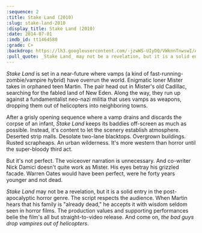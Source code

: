 ```yaml
---
:sequence: 2
:title: Stake Land (2010)
:slug: stake-land-2010
:display_title: Stake Land (2010)
:date: 2014-07-01
:imdb_id: tt1464580
:grade: C+
:backdrop: https://lh3.googleusercontent.com/-jzwWS-UIyDQ/VWknnTnwswI/AAAAAAAACvE/0WbrY9npuEs/w1000-rj/stake-land-2010.jpg
:pull_quote: _Stake Land_ may not be a revelation, but it is a solid entry in the post-apocalyptic horror genre.
---
```

_Stake Land_ is set in a near-future where vamps (a kind of fast-running-zombie/vampire hybrid) have overrun the world. Enigmatic loner Mister takes in orphaned teen Martin. The pair head out in Mister's old Cadillac, searching for the fabled land of New Eden. Along the way, they run up against a fundamentalist neo-nazi militia that uses vamps as weapons, dropping them out of helicopters into neighboring towns.

After a grisly opening sequence where a vamp drains and discards the corpse of an infant, _Stake Land_ keeps its baddies off-screen as much as possible. Instead, it's content to let the scenery establish atmosphere. Deserted strip malls. Desolate two-lane blacktops. Overgrown buildings. Rusted scrapheaps. An urban wilderness. It's more western than horror until the super-bloody third act.

But it's not perfect. The voiceover narration is unnecessary. And co-writer Nick Damici doesn't quite work as Mister. His eyes betray his grizzled facade. Warren Oates would have been perfect, were he forty years younger and not dead.

_Stake Land_ may not be a revelation, but it is a solid entry in the post-apocalyptic horror genre. The script respects the audience. When Martin hears that his family is "already dead," he accepts it with wisdom seldom seen in horror films. The production values and supporting performances belie the film's all but straight-to-video release. And come on, _the bad guys drop vampires out of helicopters_.
